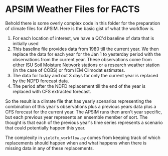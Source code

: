 APSIM Weather Files for FACTS
=====

Behold there is some overly complex code in this folder for the preparation of climate files for APSIM.  Here is the basic gist of what the workflow is.

 1. For each location of interest, we have a QC'd baseline of data that is initially used
 2. This baseline file provides data from 1980 till the current year.  We then replace the data for each year for the Jan 1 to yesterday period with the observations from the current year.  These observations come from either ISU Soil Moisture Network stations or a research weather station (in the case of COBS) or from IEM Climodat estimates.
 3. The data for today and out 3 days for only the current year is replaced by the NDFD forecast data.
 4. The period after the NDFD replacement till the end of the year is replaced with CFS extracted forecast.

So the result is a climate file that has yearly scenarios representing the combination of this year's observations plus a previous years data plus a CFS forecast for the current year.  The APSIM runs then aren't year specific, but each previous year represents an ensemble member of sort.  The thought is that each of the previous year's time series represents a scenario that could potentially happen this year.

The complexity in `yieldfx_workflow.py` comes from keeping track of which replacements should happen when and what happens when there is missing data in any of these replacements.

